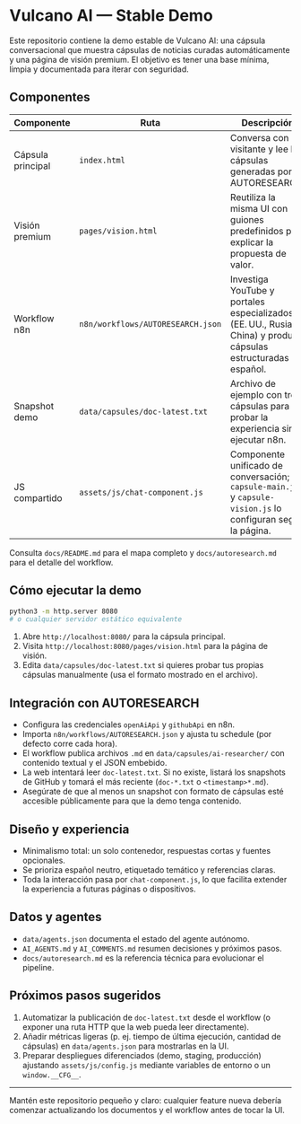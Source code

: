 # Vulcano AI — Stable Demo

Este repositorio contiene la demo estable de Vulcano AI: una cápsula conversacional que muestra cápsulas de noticias curadas automáticamente y una página de visión premium. El objetivo es tener una base mínima, limpia y documentada para iterar con seguridad.

## Componentes

| Componente | Ruta | Descripción |
|------------|------|-------------|
| Cápsula principal | `index.html` | Conversa con el visitante y lee las cápsulas generadas por AUTORESEARCH. |
| Visión premium | `pages/vision.html` | Reutiliza la misma UI con guiones predefinidos para explicar la propuesta de valor. |
| Workflow n8n | `n8n/workflows/AUTORESEARCH.json` | Investiga YouTube y portales especializados (EE. UU., Rusia, China) y produce cápsulas estructuradas en español. |
| Snapshot demo | `data/capsules/doc-latest.txt` | Archivo de ejemplo con tres cápsulas para probar la experiencia sin ejecutar n8n. |
| JS compartido | `assets/js/chat-component.js` | Componente unificado de conversación; `capsule-main.js` y `capsule-vision.js` lo configuran según la página. |

Consulta `docs/README.md` para el mapa completo y `docs/autoresearch.md` para el detalle del workflow.

## Cómo ejecutar la demo

```bash
python3 -m http.server 8080
# o cualquier servidor estático equivalente
```

1. Abre `http://localhost:8080/` para la cápsula principal.
2. Visita `http://localhost:8080/pages/vision.html` para la página de visión.
3. Edita `data/capsules/doc-latest.txt` si quieres probar tus propias cápsulas manualmente (usa el formato mostrado en el archivo).

## Integración con AUTORESEARCH

- Configura las credenciales `openAiApi` y `githubApi` en n8n.
- Importa `n8n/workflows/AUTORESEARCH.json` y ajusta tu schedule (por defecto corre cada hora).
- El workflow publica archivos `.md` en `data/capsules/ai-researcher/` con contenido textual y el JSON embebido.
- La web intentará leer `doc-latest.txt`. Si no existe, listará los snapshots de GitHub y tomará el más reciente (`doc-*.txt` o `<timestamp>*.md`).
- Asegúrate de que al menos un snapshot con formato de cápsulas esté accesible públicamente para que la demo tenga contenido.

## Diseño y experiencia

- Minimalismo total: un solo contenedor, respuestas cortas y fuentes opcionales.
- Se prioriza español neutro, etiquetado temático y referencias claras.
- Toda la interacción pasa por `chat-component.js`, lo que facilita extender la experiencia a futuras páginas o dispositivos.

## Datos y agentes

- `data/agents.json` documenta el estado del agente autónomo.
- `AI_AGENTS.md` y `AI_COMMENTS.md` resumen decisiones y próximos pasos.
- `docs/autoresearch.md` es la referencia técnica para evolucionar el pipeline.

## Próximos pasos sugeridos

1. Automatizar la publicación de `doc-latest.txt` desde el workflow (o exponer una ruta HTTP que la web pueda leer directamente).
2. Añadir métricas ligeras (p. ej. tiempo de última ejecución, cantidad de cápsulas) en `data/agents.json` para mostrarlas en la UI.
3. Preparar despliegues diferenciados (demo, staging, producción) ajustando `assets/js/config.js` mediante variables de entorno o un `window.__CFG__`.

---

Mantén este repositorio pequeño y claro: cualquier feature nueva debería comenzar actualizando los documentos y el workflow antes de tocar la UI.
